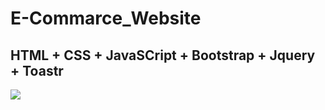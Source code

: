 # E-Commarce_Website

## HTML + CSS + JavaSCript + Bootstrap + Jquery + Toastr

![](e-commarce-new.gif)
